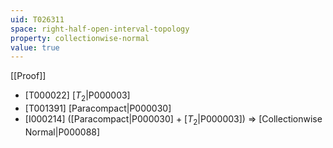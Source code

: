 ```yaml
---
uid: T026311
space: right-half-open-interval-topology
property: collectionwise-normal
value: true
---
```

[[Proof]]

* [T000022] [$T_2$|P000003]
* [T001391] [Paracompact|P000030]
* [I000214] ([Paracompact|P000030] + [$T_2$|P000003]) => [Collectionwise Normal|P000088]

